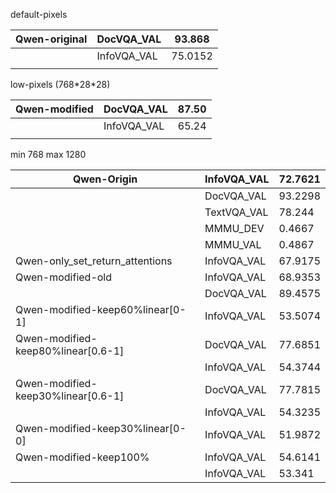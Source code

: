 default-pixels

| Qwen-original | DocVQA_VAL  | 93.868  |
| ------------- | ----------- | ------- |
|               | InfoVQA_VAL | 75.0152 |
|               |             |         |

low-pixels (768\*28*28)

| Qwen-modified | DocVQA_VAL  | 87.50 |
| ------------- | ----------- | ----- |
|               | InfoVQA_VAL | 65.24 |
|               |             |       |

min 768 max 1280

| Qwen-Origin                        | InfoVQA_VAL | 72.7621 |
| ---------------------------------- | ----------- | ------- |
|                                    | DocVQA_VAL  | 93.2298 |
|                                    | TextVQA_VAL | 78.244  |
|                                    | MMMU_DEV    | 0.4667  |
|                                    | MMMU_VAL    | 0.4867  |
| Qwen-only_set_return_attentions    | InfoVQA_VAL | 67.9175 |
| Qwen-modified-old                  | InfoVQA_VAL | 68.9353 |
|                                    | DocVQA_VAL  | 89.4575 |
| Qwen-modified-keep60%linear[0-1]   | InfoVQA_VAL | 53.5074 |
| Qwen-modified-keep80%linear[0.6-1] | DocVQA_VAL  | 77.6851 |
|                                    | InfoVQA_VAL | 54.3744 |
| Qwen-modified-keep30%linear[0.6-1] | DocVQA_VAL  | 77.7815 |
|                                    | InfoVQA_VAL | 54.3235 |
| Qwen-modified-keep30%linear[0-0]   | InfoVQA_VAL | 51.9872 |
| Qwen-modified-keep100%             | InfoVQA_VAL | 54.6141 |
|                                    | InfoVQA_VAL | 53.341  |
